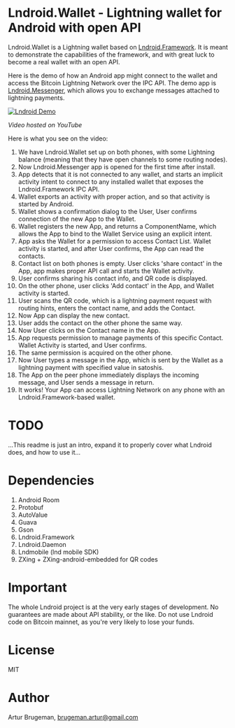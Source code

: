 Lndroid.Wallet - Lightning wallet for Android with open API
===========================================================

Lndroid.Wallet is a Lightning wallet based on [Lndroid.Framework](https://github.com/lndroid/lndroid-framework/). It is meant to demonstrate the capabilities of the framework, and with great luck to become a real wallet with an open API.

Here is the demo of how an Android app might connect to the wallet and access the Bitcoin Lightning Network over the IPC API. The demo app is [Lndroid.Messenger](https://github.com/lndroid/lndroid-messenger/), which allows you to exchange messages attached to lightning payments.

[![Lndroid Demo](http://img.youtube.com/vi/bF-1QxFTvHU/0.jpg)](https://www.youtube.com/watch?v=bF-1QxFTvHU "Lndroid Demo")

*Video hosted on YouTube*

Here is what you see on the video:
1. We have Lndroid.Wallet set up on both phones, with some Lightning balance (meaning that they have open channels to some routing nodes).
2. Now Lndroid.Messenger app is opened for the first time after install.
3. App detects that it is not connected to any wallet, and starts an implicit activity intent to connect to any installed wallet that exposes the Lndroid.Framework IPC API. 
4. Wallet exports an activity with proper action, and so that activity is started by Android.
5. Wallet shows a confirmation dialog to the User, User confirms connection of the new App to the Wallet.
6. Wallet registers the new App, and returns a ComponentName, which allows the App to bind to the Wallet Service using an explicit intent.
7. App asks the Wallet for a permission to access Contact List. Wallet activity is started, and after User confirms, the App can read the contacts.
8. Contact list on both phones is empty. User clicks 'share contact' in the App, app makes proper API call and starts the Wallet activity.
9. User confirms sharing his contact info, and QR code is displayed.
10. On the other phone, user clicks 'Add contact' in the App, and Wallet activity is started.
11. User scans the QR code, which is a lightning payment request with routing hints, enters the contact name, and adds the Contact.
12. Now App can display the new contact.
13. User adds the contact on the other phone the same way.
14. Now User clicks on the Contact name in the App.
15. App requests permission to manage payments of this specific Contact. Wallet Activity is started, and User confirms.
16. The same permission is acquired on the other phone.
17. Now User types a message in the App, which is sent by the Wallet as a lightning payment with specified value in satoshis.
18. The App on the peer phone immediately displays the incoming message, and User sends a message in return.
19. It works! Your App can access Lightning Network on any phone with an Lndroid.Framework-based wallet.

# TODO

...This readme is just an intro, expand it to properly cover what Lndroid does, and how to use it...

# Dependencies

1. Android Room
2. Protobuf
3. AutoValue
4. Guava
5. Gson
6. Lndroid.Framework
7. Lndroid.Daemon
8. Lndmobile (lnd mobile SDK)
9. ZXing + ZXing-android-embedded for QR codes

# Important

The whole Lndroid project is at the very early stages of development. No guarantees are made about API stability, or the like. Do not use Lndroid code on Bitcoin mainnet, as you're very likely to lose your funds.

# License

MIT

# Author

Artur Brugeman, brugeman.artur@gmail.com